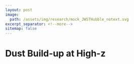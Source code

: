 ```yaml
---
layout: post
image: 
  path: /assets/img/research/mock_JWSTHubble_notext.svg
excerpt_separator: <!--more-->
sitemap: false
---
```


# Dust Build-up at High-z
